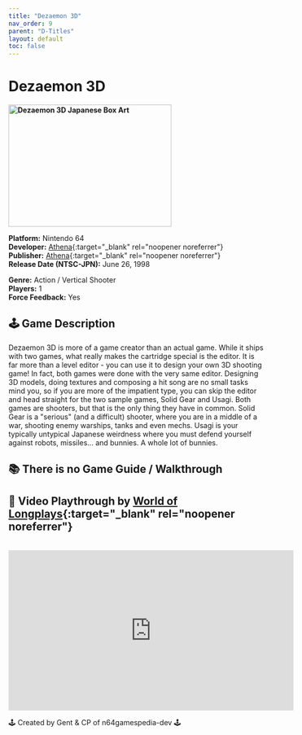 ```yaml
---
title: "Dezaemon 3D"
nav_order: 9
parent: "D-Titles"
layout: default
toc: false
---
```


# Dezaemon 3D

<b>
<img src="https://images.launchbox-app.com/6ad8bcfb-1fd0-4559-bd21-3a87361ee0e0.png" alt="Dezaemon 3D Japanese Box Art" width="320" height="240" />
</b>

**Platform:** Nintendo 64  
**Developer:** [Athena](https://en.wikipedia.org/wiki/Athena_(game_developer)){:target="_blank" rel="noopener noreferrer"}  
**Publisher:** [Athena](https://en.wikipedia.org/wiki/Athena_(game_developer)){:target="_blank" rel="noopener noreferrer"}  
**Release Date (NTSC-JPN):** June 26, 1998  

**Genre:** Action / Vertical Shooter  
**Players:** 1  
**Force Feedback:** Yes  

## 🕹️ Game Description
Dezaemon 3D is more of a game creator than an actual game. While it ships with two games, what really makes the cartridge special is the editor. It is far more than a level editor - you can use it to design your own 3D shooting game! In fact, both games were done with the very same editor. Designing 3D models, doing textures and composing a hit song are no small tasks mind you, so if you are more of the impatient type, you can skip the editor and head straight for the two sample games, Solid Gear and Usagi. Both games are shooters, but that is the only thing they have in common. Solid Gear is a "serious" (and a difficult) shooter, where you are in a middle of a war, shooting enemy warships, tanks and even mechs. Usagi is your typically untypical Japanese weirdness where you must defend yourself against robots, missiles… and bunnies. A whole lot of bunnies.

## 📚 There is no Game Guide / Walkthrough

## 🎥 Video Playthrough by [World of Longplays](https://www.youtube.com/channel/UCVi6ofFy7QyJJrZ9l0-fwbQ){:target="_blank" rel="noopener noreferrer"}
<br />  
<iframe width="560" height="315" src="https://www.youtube.com/embed/ytWLskTPLUg" title="Dezaemon 3D Gameplay" frameborder="0" allowfullscreen></iframe>

🕹️ Created by Gent & CP of n64gamespedia-dev 🕹️

<!-- Vault Format: n64gamespedia-dev -->
<!-- Protocol Source: _vault-specs/format-protocol.md -->
